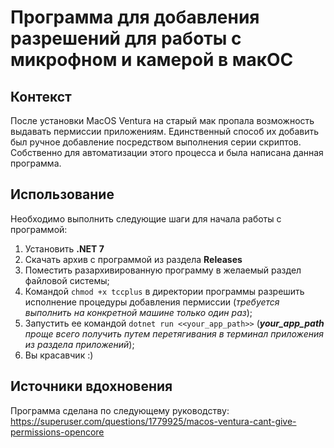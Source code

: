 # Программа для добавления разрешений для работы с микрофном и камерой в макОС

## Контекст

После установки MacOS Ventura на старый мак пропала возможность выдавать пермиссии приложениям. Единственный способ их добавить был ручное добавление посредством выполнения серии скриптов. 
Собственно для автоматизации этого процесса и была написана данная программа.


## Использование

Необходимо выполнить следующие шаги для начала работы с программой:
1. Установить **.NET 7**
2. Скачать архив с программой из раздела **Releases** 
3. Поместить разархивированную программу в желаемый раздел файловой системы;
4. Командой `chmod +x tccplus` в директории программы разрешить исполнение процедуры добавления пермиссии (*требуется выполнить на конкретной машине только один раз*);
5. Запустить ее командой `dotnet run <<your_app_path>>` (***your_app_path** проще всего получить путем перетягивания в терминал приложения из раздела приложений*);
6. Вы красавчик :)

## Источники вдохновения

Программа сделана по следующему руководству:
https://superuser.com/questions/1779925/macos-ventura-cant-give-permissions-opencore